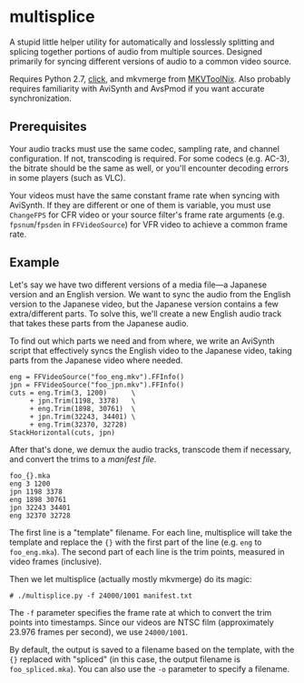 multisplice
===========

A stupid little helper utility for automatically and losslessly splitting and splicing together portions of audio from multiple sources. Designed primarily for syncing different versions of audio to a common video source.

Requires Python 2.7, [click](http://click.pocoo.org/), and mkvmerge from [MKVToolNix](https://www.bunkus.org/videotools/mkvtoolnix/). Also probably requires familiarity with AviSynth and AvsPmod if you want accurate synchronization.

Prerequisites
-----

Your audio tracks must use the same codec, sampling rate, and channel configuration. If not, transcoding is required. For some codecs (e.g. AC-3), the bitrate should be the same as well, or you'll encounter decoding errors in some players (such as VLC).

Your videos must have the same constant frame rate when syncing with AviSynth. If they are different or one of them is variable, you must use `ChangeFPS` for CFR video or your source filter's frame rate arguments (e.g. `fpsnum`/`fpsden` in `FFVideoSource`) for VFR video to achieve a common frame rate.

Example
-------

Let's say we have two different versions of a media file—a Japanese version and an English version. We want to sync the audio from the English version to the Japanese video, but the Japanese version contains a few extra/different parts. To solve this, we'll create a new English audio track that takes these parts from the Japanese audio.

To find out which parts we need and from where, we write an AviSynth script that effectively syncs the English video to the Japanese video, taking parts from the Japanese video where needed.

    eng = FFVideoSource("foo_eng.mkv").FFInfo()
    jpn = FFVideoSource("foo_jpn.mkv").FFInfo()
    cuts = eng.Trim(3, 1200)      \
         + jpn.Trim(1198, 3378)   \
         + eng.Trim(1898, 30761)  \ 
         + jpn.Trim(32243, 34401) \
         + eng.Trim(32370, 32728)
    StackHorizontal(cuts, jpn)
  
After that's done, we demux the audio tracks, transcode them if necessary, and convert the trims to a *manifest file*.

	foo_{}.mka
	eng 3 1200
	jpn 1198 3378
	eng 1898 30761
	jpn 32243 34401
	eng 32370 32728
    
The first line is a "template" filename. For each line, multisplice will take the template and replace the `{}` with the first part of the line (e.g. `eng` to `foo_eng.mka`). The second part of each line is the trim points, measured in video frames (inclusive).

Then we let multisplice (actually mostly mkvmerge) do its magic:

	# ./multisplice.py -f 24000/1001 manifest.txt
    
The `-f` parameter specifies the frame rate at which to convert the trim points into timestamps. Since our videos are NTSC film (approximately 23.976 frames per second), we use `24000/1001`.

By default, the output is saved to a filename based on the template, with the `{}` replaced with "spliced" (in this case, the output filename is `foo_spliced.mka`). You can also use the `-o` parameter to specify a filename.
